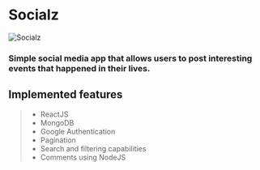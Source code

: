 # Socialz
![Socialz](Preview.png)
### Simple social media app that allows users to post interesting events that happened in their lives.
## Implemented features 
>* ReactJS
>* MongoDB
>* Google Authentication
>* Pagination
>* Search and filtering capabilities
>* Comments using NodeJS
